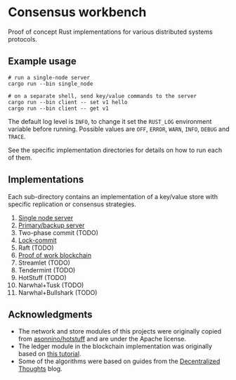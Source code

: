 # Consensus workbench
Proof of concept Rust implementations for various distributed systems protocols.

## Example usage

    # run a single-node server
    cargo run --bin single_node

    # on a separate shell, send key/value commands to the server
    cargo run --bin client -- set v1 hello
    cargo run --bin client -- get v1

The default log level is `INFO`, to change it set the `RUST_LOG` environment variable before running. Possible values are `OFF`, `ERROR`, `WARN`, `INFO`, `DEBUG` and `TRACE`.

See the specific implementation directories for details on how to run each of them.

## Implementations

Each sub-directory contains an implementation of a key/value store with specific replication or consensus strategies.

1. [Single node server](/src/single_node)
1. [Primary/backup server](/src/primary_backup)
1. Two-phase commit (TODO)
2. [Lock-commit](/src/lock_commit)
3. Raft (TODO)
3. [Proof of work blockchain](/src/blockchain)
4. Streamlet (TODO)
5. Tendermint (TODO)
5. HotStuff (TODO)
6. Narwhal+Tusk (TODO)
6. Narwhal+Bullshark (TODO)

## Acknowledgments

- The network and store modules of this projects were originally copied from [asonnino/hotstuff](https://github.com/asonnino/hotstuff) and are under the Apache license.
- The ledger module in the blockchain implementation was originally based on [this tutorial](https://blog.logrocket.com/how-to-build-a-blockchain-in-rust/).
- Some of the algorithms were based on guides from the [Decentralized Thoughts](https://decentralizedthoughts.github.io/) blog.
